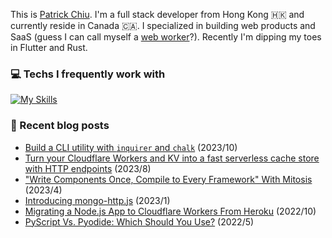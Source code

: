 
This is [Patrick Chiu](https://patrick-kw-chiu.github.io). I'm a full stack developer from Hong Kong 🇭🇰 and currently reside in Canada 🇨🇦. I specialized in building web products and SaaS (guess I can call myself a [web worker](https://developer.mozilla.org/en-US/docs/Web/API/Web_Workers_API/Using_web_workers)?). Recently I'm dipping my toes in Flutter and Rust.

### 💻 Techs I frequently work with

[![My Skills](https://skillicons.dev/icons?i=ts,js,html,css,react,nextjs,nodejs,python,workers,mongo,lit,gcp)](https://skillicons.dev)

### 📝 Recent blog posts

<!--
- [A Glimpse of Val.Town - Cloud Scripting Platform to Write and Run Code](https://itnext.io/a-glimpse-of-val-town-cloud-scripting-platform-to-write-and-run-code-894de4b2d3de) (2023/9)
- [Need some quick cache? Try Cache Cloud!](https://blog.stackademic.com/need-some-quick-cache-try-cache-cloud-35269aa703eb) (2023/8)
- [In-memory Database for Cloudflare Workers with Upstash](https://betterprogramming.pub/in-memory-database-for-cloudflare-workers-b9c61810ef37) (2022/11)
- [Using Cloudflare KV store in Cloudflare Workers](https://javascript.plainenglish.io/using-cloudflare-kv-store-in-cloudflare-workers-d796d68834ce) (2023/7)
-->
- [Build a CLI utility with `inquirer` and `chalk`](https://levelup.gitconnected.com/build-a-cli-utility-with-inquirer-and-chalk-818bc8add4be) (2023/10)
- [Turn your Cloudflare Workers and KV into a fast serverless cache store with HTTP endpoints](https://dev.to/patrickkwchiu/turn-your-cloudflare-workers-and-kv-into-a-fast-serverless-cache-store-with-http-endpoints-102g) (2023/8)
- ["Write Components Once, Compile to Every Framework" With Mitosis](https://betterprogramming.pub/write-components-once-compile-to-every-framework-with-mitosis-9330411d21e4) (2023/4)
- [Introducing mongo-http.js](https://betterprogramming.pub/introducing-mongo-http-js-5ae2d74f2155) (2023/1)
- [Migrating a Node.js App to Cloudflare Workers From Heroku](https://betterprogramming.pub/migrating-a-node-js-app-to-cloudflare-workers-from-heroku-62c679552af) (2022/10)
- [PyScript Vs. Pyodide: Which Should You Use?](https://python.plainenglish.io/pyscript-or-pyodide-f0f1dc10291f) (2022/5)
